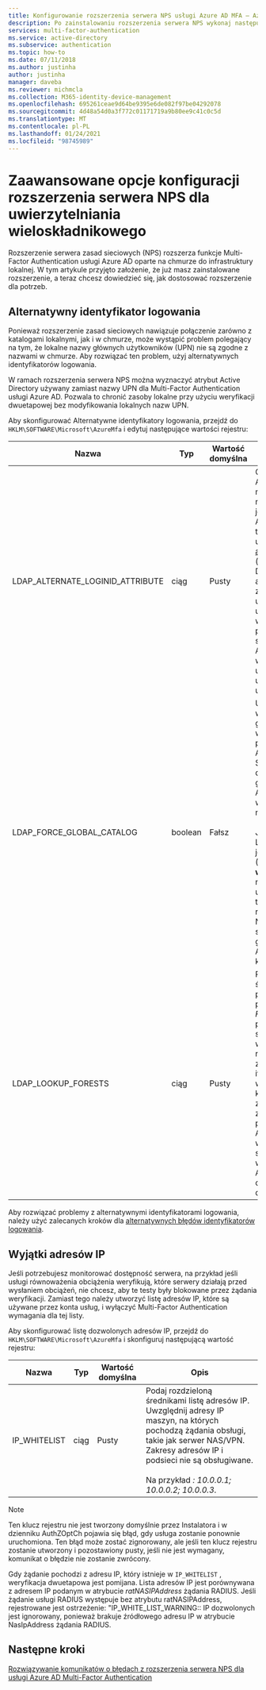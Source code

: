 ```yaml
---
title: Konfigurowanie rozszerzenia serwera NPS usługi Azure AD MFA — Azure Active Directory
description: Po zainstalowaniu rozszerzenia serwera NPS wykonaj następujące kroki, aby uzyskać konfigurację zaawansowaną, taką jak dozwolone listy adresów IP i zamiana nazwy UPN.
services: multi-factor-authentication
ms.service: active-directory
ms.subservice: authentication
ms.topic: how-to
ms.date: 07/11/2018
ms.author: justinha
author: justinha
manager: daveba
ms.reviewer: michmcla
ms.collection: M365-identity-device-management
ms.openlocfilehash: 695261ceae9d64be9395e6de082f97be04292078
ms.sourcegitcommit: 4d48a54d0a3f772c01171719a9b80ee9c41c0c5d
ms.translationtype: MT
ms.contentlocale: pl-PL
ms.lasthandoff: 01/24/2021
ms.locfileid: "98745989"
---
```

# <a name="advanced-configuration-options-for-the-nps-extension-for-multi-factor-authentication"></a>Zaawansowane opcje konfiguracji rozszerzenia serwera NPS dla uwierzytelniania wieloskładnikowego

Rozszerzenie serwera zasad sieciowych (NPS) rozszerza funkcje Multi-Factor Authentication usługi Azure AD oparte na chmurze do infrastruktury lokalnej. W tym artykule przyjęto założenie, że już masz zainstalowane rozszerzenie, a teraz chcesz dowiedzieć się, jak dostosować rozszerzenie dla potrzeb.

## <a name="alternate-login-id"></a>Alternatywny identyfikator logowania

Ponieważ rozszerzenie zasad sieciowych nawiązuje połączenie zarówno z katalogami lokalnymi, jak i w chmurze, może wystąpić problem polegający na tym, że lokalne nazwy głównych użytkowników (UPN) nie są zgodne z nazwami w chmurze. Aby rozwiązać ten problem, użyj alternatywnych identyfikatorów logowania. 

W ramach rozszerzenia serwera NPS można wyznaczyć atrybut Active Directory używany zamiast nazwy UPN dla Multi-Factor Authentication usługi Azure AD. Pozwala to chronić zasoby lokalne przy użyciu weryfikacji dwuetapowej bez modyfikowania lokalnych nazw UPN. 

Aby skonfigurować Alternatywne identyfikatory logowania, przejdź do `HKLM\SOFTWARE\Microsoft\AzureMfa` i edytuj następujące wartości rejestru:

| Nazwa | Typ | Wartość domyślna | Opis |
| ---- | ---- | ------------- | ----------- |
| LDAP_ALTERNATE_LOGINID_ATTRIBUTE | ciąg | Pusty | Określ nazwę atrybutu Active Directory, który ma być używany zamiast nazwy UPN. Ten atrybut jest używany jako atrybut AlternateLoginId. Jeśli dla tej wartości rejestru jest ustawiony [prawidłowy atrybut Active Directory](/windows/win32/adschema/attributes-all) (na przykład mail lub DisplayName), wartość atrybutu jest używana zamiast nazwy UPN użytkownika w celu uwierzytelnienia. Jeśli ta wartość rejestru jest pusta lub nie została skonfigurowana, AlternateLoginId jest wyłączona, a nazwa UPN użytkownika jest używana do uwierzytelniania. |
| LDAP_FORCE_GLOBAL_CATALOG | boolean | Fałsz | Użyj tej flagi, aby wymusić użycie wykazu globalnego na potrzeby wyszukiwania LDAP podczas wyszukiwania AlternateLoginId. Skonfiguruj kontroler domeny jako wykaz globalny, Dodaj atrybut AlternateLoginId do wykazu globalnego, a następnie Włącz tę flagę. <br><br> Jeśli LDAP_LOOKUP_FORESTS jest skonfigurowany (Niepuste), **Ta flaga jest wymuszana jako true**, niezależnie od wartości ustawienia rejestru. W takim przypadku rozszerzenie serwera NPS wymaga skonfigurowania wykazu globalnego z atrybutem AlternateLoginId dla każdego lasu. |
| LDAP_LOOKUP_FORESTS | ciąg | Pusty | Podaj rozdzieloną średnikami listę lasów do przeszukania. Na przykład *contoso. com; Foobar. com*. W przypadku skonfigurowania tej wartości rejestru rozszerzenie serwera zasad sieciowych iteracyjnie przeszukuje wszystkie lasy w kolejności, w której zostały wymienione, i zwraca pierwszą pomyślną wartość AlternateLoginId. Jeśli ta wartość rejestru nie jest skonfigurowana, wyszukiwanie AlternateLoginId jest ograniczone do bieżącej domeny.|

Aby rozwiązać problemy z alternatywnymi identyfikatorami logowania, należy użyć zalecanych kroków dla [alternatywnych błędów identyfikatorów logowania](howto-mfa-nps-extension-errors.md#alternate-login-id-errors).

## <a name="ip-exceptions"></a>Wyjątki adresów IP

Jeśli potrzebujesz monitorować dostępność serwera, na przykład jeśli usługi równoważenia obciążenia weryfikują, które serwery działają przed wysłaniem obciążeń, nie chcesz, aby te testy były blokowane przez żądania weryfikacji. Zamiast tego należy utworzyć listę adresów IP, które są używane przez konta usług, i wyłączyć Multi-Factor Authentication wymagania dla tej listy.

Aby skonfigurować listę dozwolonych adresów IP, przejdź do `HKLM\SOFTWARE\Microsoft\AzureMfa` i skonfiguruj następującą wartość rejestru:

| Nazwa | Typ | Wartość domyślna | Opis |
| ---- | ---- | ------------- | ----------- |
| IP_WHITELIST | ciąg | Pusty | Podaj rozdzieloną średnikami listę adresów IP. Uwzględnij adresy IP maszyn, na których pochodzą żądania obsługi, takie jak serwer NAS/VPN. Zakresy adresów IP i podsieci nie są obsługiwane. <br><br> Na przykład *: 10.0.0.1; 10.0.0.2; 10.0.0.3*.

> [!NOTE]
> Ten klucz rejestru nie jest tworzony domyślnie przez Instalatora i w dzienniku AuthZOptCh pojawia się błąd, gdy usługa zostanie ponownie uruchomiona. Ten błąd może zostać zignorowany, ale jeśli ten klucz rejestru zostanie utworzony i pozostawiony pusty, jeśli nie jest wymagany, komunikat o błędzie nie zostanie zwrócony.

Gdy żądanie pochodzi z adresu IP, który istnieje w `IP_WHITELIST` , weryfikacja dwuetapowa jest pomijana. Lista adresów IP jest porównywana z adresem IP podanym w atrybucie *ratNASIPAddress* żądania RADIUS. Jeśli żądanie usługi RADIUS występuje bez atrybutu ratNASIPAddress, rejestrowane jest ostrzeżenie: "IP_WHITE_LIST_WARNING:: IP dozwolonych jest ignorowany, ponieważ brakuje źródłowego adresu IP w atrybucie NasIpAddress żądania RADIUS.

## <a name="next-steps"></a>Następne kroki

[Rozwiązywanie komunikatów o błędach z rozszerzenia serwera NPS dla usługi Azure AD Multi-Factor Authentication](howto-mfa-nps-extension-errors.md)